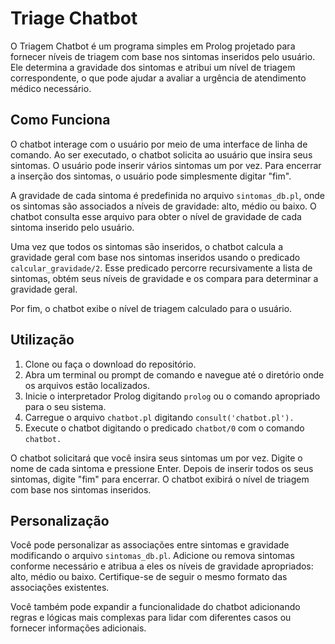 <html>
<body>
  <h1>Triage Chatbot</h1>
  <p>O Triagem Chatbot é um programa simples em Prolog projetado para fornecer níveis de triagem com base nos sintomas inseridos pelo usuário. Ele determina a gravidade dos sintomas e atribui um nível de triagem correspondente, o que pode ajudar a avaliar a urgência de atendimento médico necessário.</p>

  <h2>Como Funciona</h2>
  <p>O chatbot interage com o usuário por meio de uma interface de linha de comando. Ao ser executado, o chatbot solicita ao usuário que insira seus sintomas. O usuário pode inserir vários sintomas um por vez. Para encerrar a inserção dos sintomas, o usuário pode simplesmente digitar "fim".</p>

  <p>A gravidade de cada sintoma é predefinida no arquivo <code>sintomas_db.pl</code>, onde os sintomas são associados a níveis de gravidade: alto, médio ou baixo. O chatbot consulta esse arquivo para obter o nível de gravidade de cada sintoma inserido pelo usuário.</p>

  <p>Uma vez que todos os sintomas são inseridos, o chatbot calcula a gravidade geral com base nos sintomas inseridos usando o predicado <code>calcular_gravidade/2</code>. Esse predicado percorre recursivamente a lista de sintomas, obtém seus níveis de gravidade e os compara para determinar a gravidade geral.</p>

  <p>Por fim, o chatbot exibe o nível de triagem calculado para o usuário.</p>

  <h2>Utilização</h2>
  <ol>
    <li>Clone ou faça o download do repositório.</li>
    <li>Abra um terminal ou prompt de comando e navegue até o diretório onde os arquivos estão localizados.</li>
    <li>Inicie o interpretador Prolog digitando <code>prolog</code> ou o comando apropriado para o seu sistema.</li>
    <li>Carregue o arquivo <code>chatbot.pl</code> digitando <code>consult('chatbot.pl').</code></li>
    <li>Execute o chatbot digitando o predicado <code>chatbot/0</code> com o comando <code>chatbot.</code></li>
  </ol>

  <p>O chatbot solicitará que você insira seus sintomas um por vez. Digite o nome de cada sintoma e pressione Enter. Depois de inserir todos os seus sintomas, digite "fim" para encerrar. O chatbot exibirá o nível de triagem com base nos sintomas inseridos.</p>

  <h2>Personalização</h2>
  <p>Você pode personalizar as associações entre sintomas e gravidade modificando o arquivo <code>sintomas_db.pl</code>. Adicione ou remova sintomas conforme necessário e atribua a eles os níveis de gravidade apropriados: alto, médio ou baixo. Certifique-se de seguir o mesmo formato das associações existentes.</p>

  <p>Você também pode expandir a funcionalidade do chatbot adicionando regras e lógicas mais complexas para lidar com diferentes casos ou fornecer informações adicionais.</p>

  </body>
</html>
